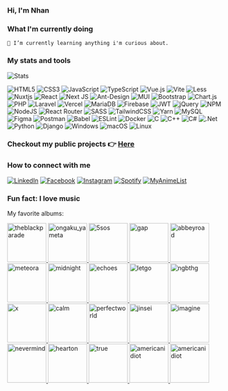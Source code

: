 ### Hi, I'm Nhan

### What I'm currently doing

    🌱 I’m currently learning anything i'm curious about.

### My stats and tools

![Stats](https://github-readme-stats.vercel.app/api/top-langs/?username=cyantiz&theme=react&hide_border=false&include_all_commits=false&count_private=false&layout=compact)

![HTML5](https://img.shields.io/badge/html5-%23E34F26.svg?style=for-the-badge&logo=html5&logoColor=white)
![CSS3](https://img.shields.io/badge/css3-%231572B6.svg?style=for-the-badge&logo=css3&logoColor=white)
![JavaScript](https://img.shields.io/badge/javascript-%23323330.svg?style=for-the-badge&logo=javascript&logoColor=%23F7DF1E)
![TypeScript](https://img.shields.io/badge/typescript-%23007ACC.svg?style=for-the-badge&logo=typescript&logoColor=white)
![Vue.js](https://img.shields.io/badge/vuejs-%2335495e.svg?style=for-the-badge&logo=vuedotjs&logoColor=%234FC08D)
![Vite](https://img.shields.io/badge/vite-%23646CFF.svg?style=for-the-badge&logo=vite&logoColor=white)
![Less](https://img.shields.io/badge/less-2B4C80?style=for-the-badge&logo=less&logoColor=white)
![Nuxtjs](https://img.shields.io/badge/Nuxt-002E3B?style=for-the-badge&logo=nuxtdotjs&logoColor=#00DC82)
![React](https://img.shields.io/badge/react-%2320232a.svg?style=for-the-badge&logo=react&logoColor=%2361DAFB)
![Next JS](https://img.shields.io/badge/Next-black?style=for-the-badge&logo=next.js&logoColor=white)
![Ant-Design](https://img.shields.io/badge/-AntDesign-%230170FE?style=for-the-badge&logo=ant-design&logoColor=white)
![MUI](https://img.shields.io/badge/MUI-%230081CB.svg?style=for-the-badge&logo=mui&logoColor=white)
![Bootstrap](https://img.shields.io/badge/bootstrap-%23563D7C.svg?style=for-the-badge&logo=bootstrap&logoColor=white)
![Chart.js](https://img.shields.io/badge/chart.js-F5788D.svg?style=for-the-badge&logo=chart.js&logoColor=white)
![PHP](https://img.shields.io/badge/php-%23777BB4.svg?style=for-the-badge&logo=php&logoColor=white)
![Laravel](https://img.shields.io/badge/laravel-%23FF2D20.svg?style=for-the-badge&logo=laravel&logoColor=white)
![Vercel](https://img.shields.io/badge/vercel-%23000000.svg?style=for-the-badge&logo=vercel&logoColor=white)
![MariaDB](https://img.shields.io/badge/MariaDB-003545?style=for-the-badge&logo=mariadb&logoColor=white)
![Firebase](https://img.shields.io/badge/firebase-%23039BE5.svg?style=for-the-badge&logo=firebase)
![JWT](https://img.shields.io/badge/JWT-black?style=for-the-badge&logo=JSON%20web%20tokens)
![jQuery](https://img.shields.io/badge/jquery-%230769AD.svg?style=for-the-badge&logo=jquery&logoColor=white)
![NPM](https://img.shields.io/badge/NPM-%23000000.svg?style=for-the-badge&logo=npm&logoColor=white)
![NodeJS](https://img.shields.io/badge/node.js-6DA55F?style=for-the-badge&logo=node.js&logoColor=white)
![React Router](https://img.shields.io/badge/React_Router-CA4245?style=for-the-badge&logo=react-router&logoColor=white)
![SASS](https://img.shields.io/badge/SASS-hotpink.svg?style=for-the-badge&logo=SASS&logoColor=white)
![TailwindCSS](https://img.shields.io/badge/tailwindcss-%2338B2AC.svg?style=for-the-badge&logo=tailwind-css&logoColor=white)
![Yarn](https://img.shields.io/badge/yarn-%232C8EBB.svg?style=for-the-badge&logo=yarn&logoColor=white)
![MySQL](https://img.shields.io/badge/mysql-%2300f.svg?style=for-the-badge&logo=mysql&logoColor=white)
![Figma](https://img.shields.io/badge/figma-%23F24E1E.svg?style=for-the-badge&logo=figma&logoColor=white)
![Postman](https://img.shields.io/badge/Postman-FF6C37?style=for-the-badge&logo=postman&logoColor=white)
![Babel](https://img.shields.io/badge/Babel-F9DC3e?style=for-the-badge&logo=babel&logoColor=black)
![ESLint](https://img.shields.io/badge/ESLint-4B3263?style=for-the-badge&logo=eslint&logoColor=white)
![Docker](https://img.shields.io/badge/docker-%230db7ed.svg?style=for-the-badge&logo=docker&logoColor=white)
![C](https://img.shields.io/badge/c-%2300599C.svg?style=for-the-badge&logo=c&logoColor=white)
![C++](https://img.shields.io/badge/c++-%2300599C.svg?style=for-the-badge&logo=c%2B%2B&logoColor=white)
![C#](https://img.shields.io/badge/c%23-%23239120.svg?style=for-the-badge&logo=c-sharp&logoColor=white)
![.Net](https://img.shields.io/badge/.NET-5C2D91?style=for-the-badge&logo=.net&logoColor=white)
![Python](https://img.shields.io/badge/python-3670A0?style=for-the-badge&logo=python&logoColor=ffdd54)
![Django](https://img.shields.io/badge/django-%23092E20.svg?style=for-the-badge&logo=django&logoColor=white)
![Windows](https://img.shields.io/badge/Windows-0078D6?style=for-the-badge&logo=windows&logoColor=white)
![macOS](https://img.shields.io/badge/mac%20os-000000?style=for-the-badge&logo=macos&logoColor=F0F0F0)
![Linux](https://img.shields.io/badge/Linux-FCC624?style=for-the-badge&logo=linux&logoColor=black)

### Checkout my public projects 👉 <a href="https://github.com/cyantiz?tab=repositories" target="_blank">Here</a>

### How to connect with me

<a href="https://www.linkedin.com/in/nguyenvanhoangnhan/" target="_blank"><img src="https://img.shields.io/badge/LinkedIn-%230077B5.svg?&style=for-the-badge&logo=linkedin&logoColor=white" alt="LinkedIn"></a>
<a href="https://www.facebook.com/nguyenvanhoangnhan" target="_blank"><img src="https://img.shields.io/badge/Facebook-%231877F2.svg?&style=for-the-badge&logo=facebook&logoColor=white" alt="Facebook"></a>
<a href="https://www.instagram.com/_emok1d/" target="_blank"><img src="https://img.shields.io/badge/Instagram-%23E4405F.svg?&style=for-the-badge&logo=instagram&logoColor=white" alt="Instagram"></a>
<a href="https://open.spotify.com/user/lztzi0uzfhm1xltinqaswr0fy" target="_blank"><img src="https://img.shields.io/badge/Spotify-%231ED760.svg?&style=for-the-badge&logo=spotify&logoColor=white" alt="Spotify"></a>
<a href="https://myanimelist.net/profile/hoangnhan" target="_blank"><img src="https://img.shields.io/badge/MyAnimeList-%232C4F9D.svg?&style=for-the-badge&logo=MyAnimeList&logoColor=white" alt="MyAnimeList"></a>

### Fun fact: I love music

My favorite albums:

<a href="https://open.spotify.com/album/0FZK97MXMm5mUQ8mtudjuK" target="_blank">
  <img src="https://ia802708.us.archive.org/32/items/mbid-b4eaadb3-b924-4fa3-8d6e-7fd016a86192/mbid-b4eaadb3-b924-4fa3-8d6e-7fd016a86192-2293475396.jpg" alt="theblackparade" width="90"/>
</a>
<a href="https://open.spotify.com/album/4b9nOSXSf1LROzgfYFxdxI" target="_blank">
  <img src="https://ia600906.us.archive.org/29/items/mbid-dc7d420d-3f43-4190-860b-1d5f1a42f016/mbid-dc7d420d-3f43-4190-860b-1d5f1a42f016-22744183091.jpg" alt="ongaku_yameta" width="90"/>
</a>
<a href="https://open.spotify.com/album/6GKIr03B2yvdP0TkWiGJVV" target="_blank">
  <img src="https://ia903408.us.archive.org/2/items/mbid-412b082c-ae02-4a39-a54b-6b3f509c35bc/mbid-412b082c-ae02-4a39-a54b-6b3f509c35bc-29249732735.png" alt="5sos" width="90"/>
</a>
<a href="https://open.spotify.com/album/6op9uLieCSUcfGpVSQ17yc" target="_blank">
<img src="https://i.scdn.co/image/ab67616d0000b2731c7bcdbbd7457a9d07bc5080" alt="gap" width="90"/>

</a>
<a href="https://open.spotify.com/album/0ETFjACtuP2ADo6LFhL6HN" target="_blank">
  <img src="https://ia800200.us.archive.org/2/items/mbid-ffd6ebf5-10c1-3cca-915e-04c0aba926f3/mbid-ffd6ebf5-10c1-3cca-915e-04c0aba926f3-1761175461.jpg" alt="abbeyroad" width="90"/>
</a>
<a href="https://open.spotify.com/album/4Gfnly5CzMJQqkUFfoHaP3" target="_blank">
  <img src="https://ia601603.us.archive.org/29/items/mbid-dd5fd2b3-576e-4354-bc67-68e6f006fd26/mbid-dd5fd2b3-576e-4354-bc67-68e6f006fd26-3167538307.jpg" alt="meteora" width="90"/>
</a>
<a href="https://open.spotify.com/album/2tlTBLz2w52rpGCLBGyGw6" target="_blank">
  <img src="https://ia601302.us.archive.org/7/items/mbid-e7064a73-9251-4ff5-a6fb-cd30a627eff9/mbid-e7064a73-9251-4ff5-a6fb-cd30a627eff9-11916760835.jpg" alt="midnight" width="90" />
</a>
<a href="https://open.spotify.com/album/3ilXDEG0xiajK8AbqboeJz" target="_blank">
  <img src="https://ia800304.us.archive.org/21/items/mbid-ec3a4176-51c2-316e-96b1-23df619e5ace/mbid-ec3a4176-51c2-316e-96b1-23df619e5ace-2493544726.jpg" alt="echoes" width="90" />
</a>
<a href="https://open.spotify.com/album/3zXjR3y2dUWklKmmp6lEhy" target="_blank">
  <img src="https://ia800905.us.archive.org/29/items/mbid-bd2fef46-f003-477f-bfb0-6b4de66cfcea/mbid-bd2fef46-f003-477f-bfb0-6b4de66cfcea-1855817166.jpg" alt="letgo" width="90" />
</a>
<a href="https://open.spotify.com/album/4BwnV3YdCtxn8ydFVrstbI" target="_blank">
  <img src="https://ia902902.us.archive.org/1/items/mbid-0cb6532a-59a8-44f7-adbf-daa97cd8f537/mbid-0cb6532a-59a8-44f7-adbf-daa97cd8f537-25507717527.jpg" alt="ngbthg" width="90" />
</a>
<a href="https://open.spotify.com/album/1xn54DMo2qIqBuMqHtUsFd" target="_blank">
  <img src="https://ia801301.us.archive.org/23/items/mbid-ca79f3f4-b152-48a4-870b-d945f28c17d8/mbid-ca79f3f4-b152-48a4-870b-d945f28c17d8-11414612674.jpg" alt="x" width="90" />
</a>
<a href="https://open.spotify.com/album/46K4raQPIGem3N031upNj9" target="_blank">
  <img src="https://ia802900.us.archive.org/23/items/mbid-7ed5054e-d407-4e6b-98a7-a1570c141935/mbid-7ed5054e-d407-4e6b-98a7-a1570c141935-25806308880.jpg" alt="calm" width="90" />
</a>
<a href="https://open.spotify.com/album/1ttGpGzOEi6JDDOHO4qD1y" target="_blank">
  <img src="https://ia801703.us.archive.org/27/items/mbid-b4a506dc-dcbb-40e9-9156-d174f524e660/mbid-b4a506dc-dcbb-40e9-9156-d174f524e660-4359229718.jpg" alt="perfectworld" width="90" />
</a>
<a href="https://open.spotify.com/album/5dWke9BKYdBq7YXbb7jrLC" target="_blank">
  <img src="https://ia800303.us.archive.org/15/items/mbid-b58e2727-04b7-4bf9-afe5-4df1ce118b10/mbid-b58e2727-04b7-4bf9-afe5-4df1ce118b10-9616990114.png" alt="jinsei" width="90" />
</a>
<a href="https://open.spotify.com/album/0xzaemKucrJpYhyl7TltAk" target="_blank">
  <img src="https://ia600606.us.archive.org/19/items/mbid-52c327ca-c121-4e90-b0a7-117c8f11121b/mbid-52c327ca-c121-4e90-b0a7-117c8f11121b-17088513796.jpg" alt="imagine" width="90" />
</a>
<a href="https://open.spotify.com/album/2UJcKiJxNryhL050F5Z1Fk" target="_blank">
  <img src="https://ia902707.us.archive.org/31/items/mbid-eccae410-7577-4daa-b602-92d305828331/mbid-eccae410-7577-4daa-b602-92d305828331-9470150007.jpg" alt="nevermind" width="90" />
</a>
<a href="https://open.spotify.com/album/7gplpUXYJZxhsZebmZfZ5i" target="_blank">
  <img src="https://ia802707.us.archive.org/9/items/mbid-2273b2ea-e500-40a1-835e-506cc1669d07/mbid-2273b2ea-e500-40a1-835e-506cc1669d07-9104799129.png" alt="hearton" width="90" />
</a>
<a href="https://open.spotify.com/album/2H6i2CrWgXE1HookLu8Au0" target="_blank">
  <img src="https://ia600200.us.archive.org/30/items/mbid-26d64e29-553f-47b2-9cf5-4f8163485d5e/mbid-26d64e29-553f-47b2-9cf5-4f8163485d5e-5208206498.jpg" alt="true" width="90" />
</a>
<a href="https://open.spotify.com/album/5dN7F9DV0Qg1XRdIgW8rke" target="_blank">
  <img src="https://ia800201.us.archive.org/2/items/mbid-dd7cbde9-bffc-467f-8a39-bda4ea2d0633/mbid-dd7cbde9-bffc-467f-8a39-bda4ea2d0633-4783139448.png" alt="americanidiot" width="90" />
</a>
<a href="https://open.spotify.com/album/0RHX9XECH8IVI3LNgWDpmQ" target="_blank">
  <img src="https://ia600300.us.archive.org/20/items/mbid-14518b26-55fe-387b-94c6-a3843a1af487/mbid-14518b26-55fe-387b-94c6-a3843a1af487-1680563891.jpg" alt="americanidiot" width="90" />
</a>
